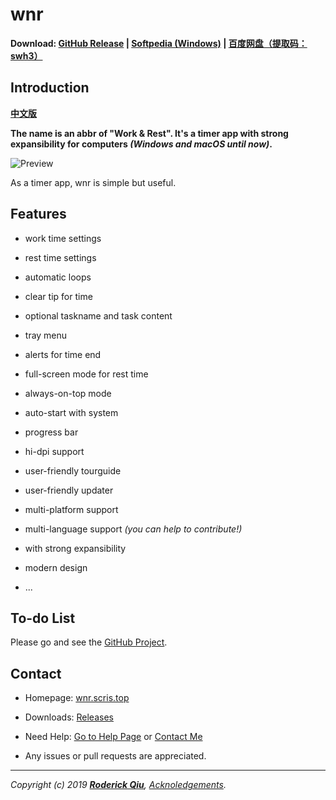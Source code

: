 # wnr

**Download: [GitHub Release](https://github.com/RoderickQiu/wnr/releases) | [Softpedia (Windows)](https://www.softpedia.com/get/Desktop-Enhancements/Clocks-Time-Management/wnr.shtml) | [百度网盘（提取码：swh3）](https://pan.baidu.com/s/1PDpnEkf-zKQKQIhUTO0ubQ)**

## Introduction

**[中文版](https://scris.top/wnr/)**

**The name is an abbr of "Work & Rest". It's a timer app with strong expansibility for computers _(Windows and macOS until now)_.**

![Preview](https://raw.githubusercontent.com/RoderickQiu/wnr/master/res/preview/preview-1-smaller.png)

As a timer app, wnr is simple but useful.

## Features

- work time settings

- rest time settings

- automatic loops

- clear tip for time

- optional taskname and task content

- tray menu

- alerts for time end

- full-screen mode for rest time

- always-on-top mode

- auto-start with system

- progress bar

- hi-dpi support

- user-friendly tourguide

- user-friendly updater

- multi-platform support

- multi-language support *(you can help to contribute!)*

- with strong expansibility

- modern design

- ...

## To-do List

Please go and see the [GitHub Project](https://github.com/RoderickQiu/wnr/projects/1).

## Contact

- Homepage: [wnr.scris.top](https://wnr.scris.top/)

- Downloads: [Releases](https://github.com/RoderickQiu/wnr/releases/)

- Need Help: [Go to Help Page](https://wnr.scris.top/help.html) or [Contact Me](https://roderickqiu.scris.top/)

- Any issues or pull requests are appreciated.

---

_Copyright (c) 2019 **[Roderick Qiu](https://roderickqiu.scris.top)**, [Acknoledgements](https://wnr.scris.top/acknoledgements.html)._
